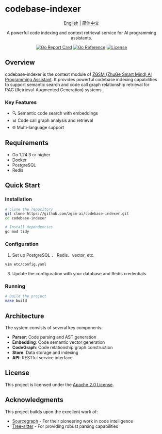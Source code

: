 # codebase-indexer

<div align="center">

[English](./README.md) | [简体中文](./README_zh.md)

A powerful code indexing and context retrieval service for AI programming assistants.

[![Go Report Card](https://goreportcard.com/badge/github.com/zgsm-ai/codebase-indexer)](https://goreportcard.com/report/github.com/zgsm-ai/codebase-indexer)
[![Go Reference](https://pkg.go.dev/badge/github.com/zgsm-ai/codebase-indexer.svg)](https://pkg.go.dev/github.com/zgsm-ai/codebase-indexer)
[![License](https://img.shields.io/github/license/zgsm-ai/codebase-indexer)](LICENSE)

</div>

## Overview

codebase-indexer is the context module of [ZGSM (ZhuGe Smart Mind) AI Programming Assistant](https://github.com/zgsm-ai/zgsm). It provides powerful codebase indexing capabilities to support semantic search and code call graph relationship retrieval for RAG (Retrieval-Augmented Generation) systems.

### Key Features

- 🔍 Semantic code search with embeddings
- 📊 Code call graph analysis and retrieval
- 🌐 Multi-language support

## Requirements

- Go 1.24.3 or higher
- Docker
- PostgreSQL
- Redis

## Quick Start

### Installation

```bash
# Clone the repository
git clone https://github.com/zgsm-ai/codebase-indexer.git
cd codebase-indexer

# Install dependencies
go mod tidy
```

### Configuration

1. Set up PostgreSQL 、 Redis、vector, etc.
```bash
vim etc/config.yaml
```
3. Update the configuration with your database and Redis credentials

### Running

```bash
# Build the project
make build
```

## Architecture

The system consists of several key components:

- **Parser**: Code parsing and AST generation
- **Embedding**: Code semantic vector generation
- **CodeGraph**: Code relationship graph construction
- **Store**: Data storage and indexing
- **API**: RESTful service interface

## License

This project is licensed under the [Apache 2.0 License](LICENSE).

## Acknowledgments

This project builds upon the excellent work of:

- [Sourcegraph](https://github.com/sourcegraph) - For their pioneering work in code intelligence
- [Tree-sitter](https://github.com/tree-sitter) - For providing robust parsing capabilities